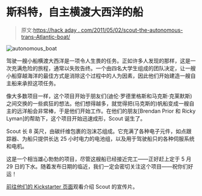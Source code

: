 # 斯科特，自主横渡大西洋的船

> 原文:[https://hack aday . com/2011/05/02/scout-the-autonomous-trans-Atlantic-boat/](https://hackaday.com/2011/05/02/scout-the-autonomous-transatlantic-boat/)

![autonomous_boat](../Images/6b6852ddb0646a1727d76c5020d46e78.png "autonomous_boat")

驾驶一艘小船横渡大西洋是一项令人生畏的任务。正如许多人发现的那样，这是一次充满危险的旅程，通常以失败告终。一个由四名大学生组成的团队决定，让一艘小船穿越海洋的最佳方式是消除这个过程中的人为因素，因此他们开始建造一艘自主船来承担这项任务。

像大多数项目一样，这个项目开始于朋友们(迪伦·罗德里格斯和马克斯·克莱默斯)之间交换的一些疯狂的想法。他们想得越多，就觉得把(马克斯的)帆船变成一艘自主的远洋船会非常棒，于是他们开始工作。在他们的朋友[Brendan Prior 和 Ricky Lyman]的帮助下，这个项目开始迅速成形，Scout 诞生了。

Scout 长 8 英尺，由碳纤维包裹的泡沫芯组成。它充满了各种电子元件，如点跟踪器、为船只提供长达 25 小时电力的电池组，以及用于驾驶船只的各种伺服系统和电机。

这是一个相当雄心勃勃的项目，尽管这艘船已经接近完工——正好赶上定于 5 月 29 日的下水。随着发布日期的临近，我们一定会密切关注这个项目——祝你们好运！

[前往他们的 Kickstarter 页面](http://www.kickstarter.com/projects/601285608/scout-the-autonomous-transatlantic-boat)观看介绍 Scout 的宣传片。